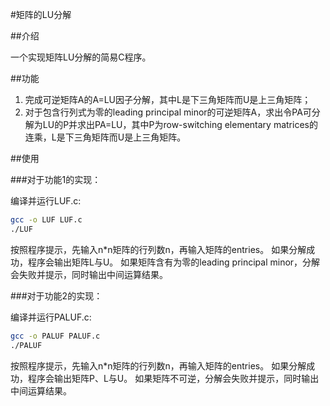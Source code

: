 #矩阵的LU分解

##介绍

一个实现矩阵LU分解的简易C程序。

##功能

1. 完成可逆矩阵A的A=LU因子分解，其中L是下三角矩阵而U是上三角矩阵；
2. 对于包含行列式为零的leading principal minor的可逆矩阵A，求出令PA可分解为LU的P并求出PA=LU，其中P为row-switching elementary matrices的连乘，L是下三角矩阵而U是上三角矩阵。

##使用

###对于功能1的实现：

编译并运行LUF.c:
```bash
gcc -o LUF LUF.c
./LUF
```
按照程序提示，先输入n*n矩阵的行列数n，再输入矩阵的entries。
如果分解成功，程序会输出矩阵L与U。
如果矩阵含有为零的leading principal minor，分解会失败并提示，同时输出中间运算结果。

###对于功能2的实现：

编译并运行PALUF.c:
```bash
gcc -o PALUF PALUF.c
./PALUF
```
按照程序提示，先输入n*n矩阵的行列数n，再输入矩阵的entries。
如果分解成功，程序会输出矩阵P、L与U。
如果矩阵不可逆，分解会失败并提示，同时输出中间运算结果。
